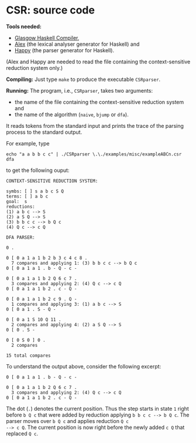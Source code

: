 # CSR: source code

**Tools needed:**

- [Glasgow Haskell Compiler](https://www.haskell.org/ghc/),
- [Alex](https://www.haskell.org/alex/) (the lexical analyser generator for Haskell) and 
- [Happy](https://www.haskell.org/happy/) (the parser generator for Haskell).

(Alex and Happy are needed to read the file containing the context-sensitive reduction system only.)

**Compiling:** Just type <code>make</code> to produce the executable <code>CSRparser</code>.

**Running:** The program, i.e., <code>CSRparser</code>, takes two arguments:

- the name of the file containing the context-sensitive reduction system and
- the name of the algorithm (<code>naive</code>, <code>bjump</code> or <code>dfa</code>).

It reads tokens from the standard input and prints the trace of the parsing process to the standard output.

For example, type
```
echo "a a b b c c" | ./CSRparser \.\./examples/misc/exampleABCn.csr dfa
```
to get the following ouput:
```
CONTEXT-SENSITIVE REDUCTION SYSTEM:

symbs: [ ] s a b c S Q
terms: [ ] a b c
goal:  s
reductions:
(1) a b c --> S
(2) a S Q --> S
(3) b b c c --> b Q c
(4) Q c --> c Q

DFA PARSER:

0 . 

0 [ 0 a 1 a 1 b 2 b 3 c 4 c 8 . 
  7 compares and applying 1: (3) b b c c --> b Q c
0 [ 0 a 1 a 1 . b - Q - c -

0 [ 0 a 1 a 1 b 2 Q 6 c 7 . 
  3 compares and applying 2: (4) Q c --> c Q
0 [ 0 a 1 a 1 b 2 . c - Q -

0 [ 0 a 1 a 1 b 2 c 9 . Q -
  1 compares and applying 3: (1) a b c --> S
0 [ 0 a 1 . S - Q -

0 [ 0 a 1 S 10 Q 11 . 
  2 compares and applying 4: (2) a S Q --> S
0 [ 0 . S -

0 [ 0 S 0 ] 0 .
  2 compares

15 total compares
```

To understand the output above, consider the following excerpt:
```
0 [ 0 a 1 a 1 . b - Q - c -

0 [ 0 a 1 a 1 b 2 Q 6 c 7 . 
  3 compares and applying 2: (4) Q c --> c Q
0 [ 0 a 1 a 1 b 2 . c - Q -
```
The dot (<code>.</code>) denotes the current position.  Thus the step starts in state <code>1</code> right before <code>b Q c</code> that were added by reduction applying <code>b b c c --> b Q c</code>.  The parser moves over <code>b Q c</code> and applies reduction <code>Q c --> c Q</code>.  The current position is now right before the newly added <code>c Q</code> that replaced <code>Q c</code>.

